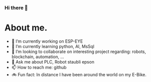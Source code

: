### Hi there 👋
# About me.

<!-- **Lundi2power8/Lundi2power8** is a ✨ _special_ ✨ repository because its `README.md` (this file) appears on your GitHub profile.

Here are some ideas to get you started: -->

- 🔭 I’m currently working on ESP-EYE
- 🌱 I’m currently learning python, AI, MsSql 
- 👯 I’m looking to collaborate on interesting project regarding: robots, blockchain, automation, ...   <!-- - 🤔 I’m looking for help with ... -->
- 💬 Ask me about PLC, Robot staubli epson
- 📫 How to reach me: github
- 🚲 Fun fact: In distance I have been around the world on my E-Bike.

